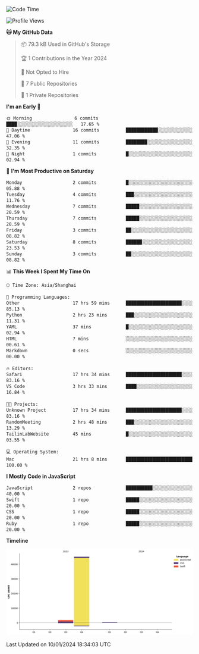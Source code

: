 <!--
**PascalDai/PascalDai** is a ✨ _special_ ✨ repository because its `README.md` (this file) appears on your GitHub profile.

Here are some ideas to get you started:

- 🔭 I’m currently working on ...
- 🌱 I’m currently learning ...
- 👯 I’m looking to collaborate on ...
- 🤔 I’m looking for help with ...
- 💬 Ask me about ...
- 📫 How to reach me: ...
- 😄 Pronouns: ...
- ⚡ Fun fact: ...
-->

<!--START_SECTION:waka-->
![Code Time](http://img.shields.io/badge/Code%20Time-97%20hrs%2044%20mins-blue)

![Profile Views](http://img.shields.io/badge/Profile%20Views-1-blue)

**🐱 My GitHub Data** 

> 📦 79.3 kB Used in GitHub's Storage 
 > 
> 🏆 1 Contributions in the Year 2024
 > 
> 🚫 Not Opted to Hire
 > 
> 📜 7 Public Repositories 
 > 
> 🔑 1 Private Repositories 
 > 
**I'm an Early 🐤** 

```text
🌞 Morning                6 commits           ████░░░░░░░░░░░░░░░░░░░░░   17.65 % 
🌆 Daytime                16 commits          ████████████░░░░░░░░░░░░░   47.06 % 
🌃 Evening                11 commits          ████████░░░░░░░░░░░░░░░░░   32.35 % 
🌙 Night                  1 commits           █░░░░░░░░░░░░░░░░░░░░░░░░   02.94 % 
```
📅 **I'm Most Productive on Saturday** 

```text
Monday                   2 commits           █░░░░░░░░░░░░░░░░░░░░░░░░   05.88 % 
Tuesday                  4 commits           ███░░░░░░░░░░░░░░░░░░░░░░   11.76 % 
Wednesday                7 commits           █████░░░░░░░░░░░░░░░░░░░░   20.59 % 
Thursday                 7 commits           █████░░░░░░░░░░░░░░░░░░░░   20.59 % 
Friday                   3 commits           ██░░░░░░░░░░░░░░░░░░░░░░░   08.82 % 
Saturday                 8 commits           ██████░░░░░░░░░░░░░░░░░░░   23.53 % 
Sunday                   3 commits           ██░░░░░░░░░░░░░░░░░░░░░░░   08.82 % 
```


📊 **This Week I Spent My Time On** 

```text
🕑︎ Time Zone: Asia/Shanghai

💬 Programming Languages: 
Other                    17 hrs 59 mins      █████████████████████░░░░   85.13 % 
Python                   2 hrs 23 mins       ███░░░░░░░░░░░░░░░░░░░░░░   11.31 % 
YAML                     37 mins             █░░░░░░░░░░░░░░░░░░░░░░░░   02.94 % 
HTML                     7 mins              ░░░░░░░░░░░░░░░░░░░░░░░░░   00.61 % 
Markdown                 0 secs              ░░░░░░░░░░░░░░░░░░░░░░░░░   00.00 % 

🔥 Editors: 
Safari                   17 hrs 34 mins      █████████████████████░░░░   83.16 % 
VS Code                  3 hrs 33 mins       ████░░░░░░░░░░░░░░░░░░░░░   16.84 % 

🐱‍💻 Projects: 
Unknown Project          17 hrs 34 mins      █████████████████████░░░░   83.16 % 
RandomMeeting            2 hrs 48 mins       ███░░░░░░░░░░░░░░░░░░░░░░   13.29 % 
TailinLabWebsite         45 mins             █░░░░░░░░░░░░░░░░░░░░░░░░   03.55 % 

💻 Operating System: 
Mac                      21 hrs 8 mins       █████████████████████████   100.00 % 
```

**I Mostly Code in JavaScript** 

```text
JavaScript               2 repos             ██████████░░░░░░░░░░░░░░░   40.00 % 
Swift                    1 repo              █████░░░░░░░░░░░░░░░░░░░░   20.00 % 
CSS                      1 repo              █████░░░░░░░░░░░░░░░░░░░░   20.00 % 
Ruby                     1 repo              █████░░░░░░░░░░░░░░░░░░░░   20.00 % 
```



**Timeline**

![Lines of Code chart](https://raw.githubusercontent.com/PascalDai/PascalDai/main/assets/bar_graph.png)


 Last Updated on 10/01/2024 18:34:03 UTC
<!--END_SECTION:waka-->

